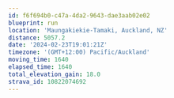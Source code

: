 ```yaml
---
id: f6f694b0-c47a-4da2-9643-dae3aab02e02
blueprint: run
location: 'Maungakiekie-Tamaki, Auckland, NZ'
distance: 5057.2
date: '2024-02-23T19:01:21Z'
timezone: '(GMT+12:00) Pacific/Auckland'
moving_time: 1640
elapsed_time: 1640
total_elevation_gain: 18.0
strava_id: 10822074692
---
```

